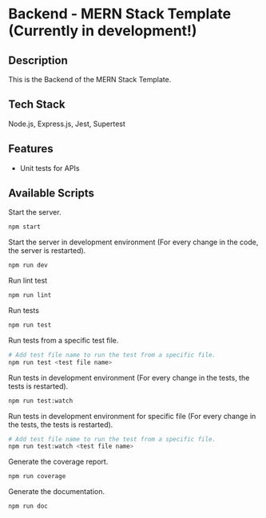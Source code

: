 # Backend - MERN Stack Template (Currently in development!)

## Description

This is the Backend of the MERN Stack Template.

## Tech Stack

Node.js, Express.js, Jest, Supertest

## Features

- Unit tests for APIs

## Available Scripts

Start the server.

```bash
npm start
```

Start the server in development environment (For every change in the code, the server is restarted).

```bash
npm run dev
```

Run lint test

```bash
npm run lint
```

Run tests

```bash
npm run test
```

Run tests from a specific test file.

```bash
# Add test file name to run the test from a specific file.
npm run test <test file name>
```

Run tests in development environment (For every change in the tests, the tests is restarted).

```bash
npm run test:watch
```

Run tests in development environment for specific file (For every change in the tests, the tests is restarted).

```bash
# Add test file name to run the test from a specific file.
npm run test:watch <test file name>
```

Generate the coverage report.

```bash
npm run coverage
```

Generate the documentation.

```bash
npm run doc
```
